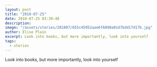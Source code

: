 ```yaml
---
layout: post
title: "2018-07-25"
date: 2018-07-25 03:39:48
description: 
image: "/assets/stories/201807/655c45952aae6f6090a01d7bdd17d17b.jpg"
author: Elise Plain
excerpt: Look into books, but more importantly, look into yourself
tags: 
  - stories
---
```


Look into books, but more importantly, look into yourself
<p></p>
